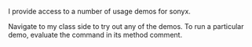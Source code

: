 I provide access to a number of usage demos for sonyx.

Navigate to my class side to try out any of the demos. To run a particular demo, evaluate the command in its method comment.